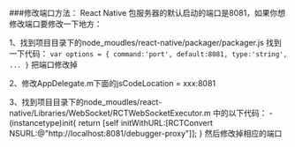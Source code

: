 ###修改端口方法：
React Native 包服务器的默认启动的端口是8081，如果你想修改端口要修改一下地方：


1、找到项目目录下的node_moudles/react-native/packager/packager.js
找到一下代码：
`
var options = {
  command:'port',
  default:8081,
  type:'string',
  ...
}
`
把端口修改掉

2、修改AppDelegate.m下面的jsCodeLocation = xxx:8081  

3、找到项目目录下的node_moudles/react-native/Libraries/WebSocket/RCTWebSocketExecutor.m 中的以下代码：
-(instancetype)init{
  return [self initWithURL:[RCTConvert NSURL:@"http://localhost:8081/debugger-proxy"]];
}
然后修改掉相应的端口
